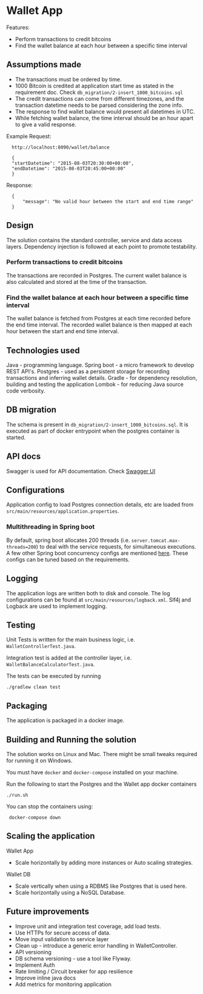 # Wallet App

Features:
- Perform transactions to credit bitcoins 
- Find the wallet balance at each hour between a specific time interval

## Assumptions made

- The transactions must be ordered by time.
- 1000 Bitcoin is credited at application start time as stated in the requirement doc. Check `db_migration/2-insert_1000_bitcoins.sql`
- The credit transactions can come from different timezones, and the transaction datetime needs to be parsed considering the zone info.
- The response to find wallet balance would present all datetimes in UTC. 
- While fetching wallet balance, the time interval should be an hour apart to give a valid response.

 Example Request:
      
      http://localhost:8090/wallet/balance 
       
      {
      "startDatetime": "2015-08-03T20:30:00+00:00",
      "endDatetime": "2015-08-03T20:45:00+00:00"
      }
      
 Response:
 
      {
          "message": "No valid hour between the start and end time range"
      }

## Design 
The solution contains the standard controller, service and data access layers. 
Dependency injection is followed at each point to promote testability.

### Perform transactions to credit bitcoins 

The transactions are recorded in Postgres. 
The current wallet balance is also calculated and stored at the time of the transaction.

### Find the wallet balance at each hour between a specific time interval

The wallet balance is fetched from Postgres at each time recorded before the end time interval.
The recorded wallet balance is then mapped at each hour between the start and end time interval.

## Technologies used 

Java - programming language.
Spring boot - a micro framework to develop REST API's.
Postgres - used as a persistent storage for recording transactions and inferring wallet details.
Gradle - for dependency resolution, building and testing the application
Lombok - for reducing Java source code verbosity.

## DB migration  

The schema is present in `db_migration/2-insert_1000_bitcoins.sql`. 
It is executed as part of docker entrypoint when the postgres container is started. 

## API docs

Swagger is used for API documentation.
Check [Swagger UI](http://localhost:8090/swagger-ui.html) 

## Configurations

Application config to load Postgres connection details, etc are loaded from `src/main/resources/application.properties`.

### Multithreading in Spring boot 

By default, spring boot allocates 200 threads (i.e. `server.tomcat.max-threads=200`) to deal with the service requests, for simultaneous executions.
A few other Spring boot concurrency configs are mentioned [here](https://learningbook.in/thread-pool-in-spring-boot-application/). 
These configs can be tuned based on the requirements. 

## Logging 

The application logs are written both to disk and console.
The log configurations can be found at `src/main/resources/logback.xml`.
Slf4j and Logback are used to implement logging.

## Testing 

Unit Tests is written for the main business logic, i.e. `WalletControllerTest.java`.

Integration test is added at the controller layer, i.e. `WalletBalanceCalculatorTest.java`.

The tests can be executed by running 
    
    ./gradlew clean test


## Packaging 

The application is packaged in a docker image.

## Building and Running the solution 

The solution works on Linux and Mac. There might be small tweaks required for running it on Windows.

You must have `docker` and `docker-compose` installed on your machine.
    
Run the following to start the Postgres and the Wallet app docker containers    
    
    ./run.sh 
    

You can stop the containers using:
    
     docker-compose down


## Scaling the application 

Wallet App
- Scale horizontally by adding more instances or Auto scaling strategies.

Wallet DB 
- Scale vertically when using a RDBMS like Postgres that is used here. 
- Scale horizontally using a NoSQL Database.

## Future improvements 
- Improve unit and integration test coverage, add load tests.
- Use HTTPs for secure access of data.
- Move input validation to service layer 
- Clean up - introduce a generic error handling in WalletController.
- API versioning
- DB schema versioning - use a tool like Flyway.
- Implement Auth 
- Rate limiting / Circuit breaker for app resilience
- Improve inline java docs
- Add metrics for monitoring application

